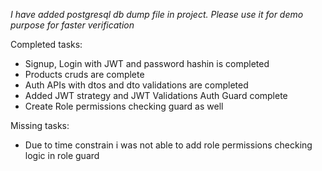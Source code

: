 _I have added postgresql db dump file in project. Please use it for demo purpose for faster verification_

Completed tasks:

- Signup, Login with JWT and password hashin is completed
- Products cruds are complete
- Auth APIs with dtos and dto validations are completed
- Added JWT strategy and JWT Validations Auth Guard complete
- Create Role permissions checking guard as well

Missing tasks:

- Due to time constrain i was not able to add role permissions checking logic in role guard
